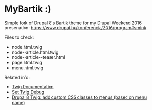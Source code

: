 # MyBartik :)

Simple fork of Drupal 8's Bartik theme for my Drupal Weekend 2016 presenation: https://www.drupal.hu/konferencia/2016/program#smink

Files to check:
- node.html.twig
- node--article.html.twig
- node--article--teaser.html
- page.html.twig
- menu.html.twig

Related info:
- [Twig Documentation](http://twig.sensiolabs.org/documentation)
- [Set Twig Debug](https://www.drupal.org/node/2259531)
- [Drupal 8 Twig: add custom CSS classes to menus (based on menu name)](https://medium.com/integral-vision/drupal-8-twig-add-custom-css-classes-to-menus-based-on-menu-name-35b50142521a#.2lg9fvoeq)
